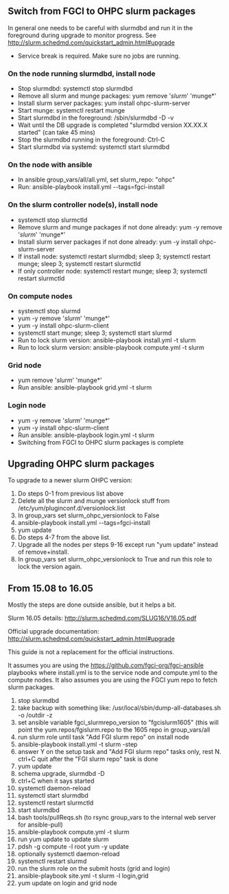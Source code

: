 Switch from FGCI to OHPC slurm packages
---------------------------------------

In general one needs to be careful with slurmdbd and run it in
the foreground during upgrade to monitor progress. See
http://slurm.schedmd.com/quickstart_admin.html#upgrade

- Service break is required. Make sure no jobs are running.

### On the node running slurmdbd, install node

- Stop slurmdbd: systemctl stop slurmdbd
- Remove all slurm and munge packages: yum remove '*slurm*' 'munge*'
- Install slurm server packages: yum install ohpc-slurm-server
- Start munge: systemctl restart munge
- Start slurmdbd in the foreground: /sbin/slurmdbd -D -v
- Wait until the DB upgrade is completed "slurmdbd version XX.XX.X started" (can take 45 mins)
- Stop the slurmdbd running in the foreground: Ctrl-C
- Start slurmdbd via systemd: systemctl start slurmdbd


### On the node with ansible

- In ansible group_vars/all/all.yml, set slurm_repo: "ohpc"
- Run: ansible-playbook install.yml --tags=fgci-install

### On the slurm controller node(s), install node

- systemctl stop slurmctld
- Remove slurm and munge packages if not done already: yum -y remove '*slurm*' 'munge*'
- Install slurm server packages if not done already: yum -y install ohpc-slurm-server
- If install node: systemctl restart slurmdbd; sleep 3; systemctl restart munge; sleep 3; systemctl restart slurmctld
- If only controller node: systemctl restart munge; sleep 3; systemctl restart slurmctld


### On compute nodes

- systemctl stop slurmd
- yum -y remove '*slurm*' 'munge*'
- yum -y install ohpc-slurm-client
- systemctl start munge; sleep 3; systemctl start slurmd
- Run to lock slurm version: ansible-playbook install.yml -t slurm
- Run to lock slurm version: ansible-playbook compute.yml -t slurm

### Grid node
- yum remove '*slurm*' 'munge*'
- Run ansible: ansible-playbook grid.yml -t slurm

### Login node
- yum -y remove '*slurm*' 'munge*'
- yum -y install ohpc-slurm-client
- Run ansible: ansible-playbook login.yml -t slurm
- Switching from FGCI to OHPC slurm packages is complete

Upgrading OHPC slurm packages
-----------------------------

To upgrade to a newer slurm OHPC version:

1. Do steps 0-1 from previous list above
2. Delete all the slurm and munge versionlock stuff from /etc/yum/pluginconf.d/versionlock.list
3. In group_vars set slurm_ohpc_versionlock to False
4. ansible-playbook install.yml --tags=fgci-install
5. yum update
6. Do steps 4-7 from the above list.
7. Upgrade all the nodes per steps 9-16 except run "yum update" instead of remove+install.
8. In group_vars set slurm_ohpc_versionlock to True and run this role to lock the version again.


From 15.08 to 16.05
-------------------

Mostly the steps are done outside ansible, but it helps a bit.

Slurm 16.05 details: http://slurm.schedmd.com/SLUG16/V16.05.pdf

Official upgrade documentation: http://slurm.schedmd.com/quickstart_admin.html#upgrade

This guide is not a replacement for the official instructions.

It assumes you are using the https://github.com/fgci-org/fgci-ansible playbooks where install.yml is to the service node and compute.yml to the compute nodes. It also assumes you are using the FGCI yum repo to fetch slurm packages.

 1. stop slurmdbd
 1. take backup with something like: /usr/local/sbin/dump-all-databases.sh -o /outdir -z
 1. set ansible variable fgci_slurmrepo_version to "fgcislurm1605" (this will point the yum.repos/fgislurm.repo to the 1605 repo in group_vars/all
 1. run slurm role until task "Add FGI slurm repo" on install node
 1. ansible-playbook install.yml -t slurm -step
 1. answer Y on the setup task and "Add FGI slurm repo" tasks only, rest N. ctrl+C quit after the "FGI slurm repo" task is done
 1. yum update
 1. schema upgrade, slurmdbd -D
 1. ctrl+C when it says started
 1. systemctl daemon-reload
 1. systemctl start slurmdbd
 1. systemctl restart slurmctld
 1. start slurmdbd 
 1. bash tools/pullReqs.sh (to rsync group_vars to the internal web server for ansible-pull)
 1. ansible-playbook compute.yml -t slurm
 1. run yum update to update slurm
 1. pdsh -g compute -l root yum -y update
 1. optionally systemctl daemon-reload
 1. systemctl restart slurmd
 1. run the slurm role on the submit hosts (grid and login)
 1. ansible-playbook site.yml -t slurm -l login,grid
 1. yum update on login and grid node
